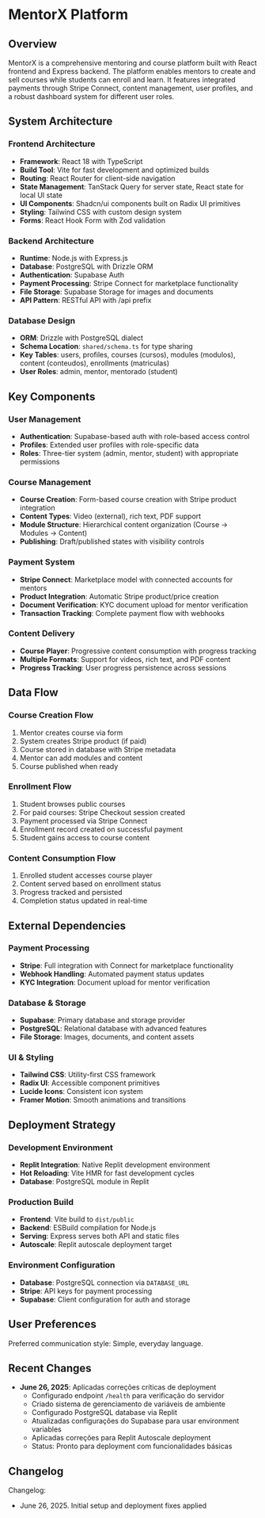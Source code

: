 # MentorX Platform

## Overview

MentorX is a comprehensive mentoring and course platform built with React frontend and Express backend. The platform enables mentors to create and sell courses while students can enroll and learn. It features integrated payments through Stripe Connect, content management, user profiles, and a robust dashboard system for different user roles.

## System Architecture

### Frontend Architecture
- **Framework**: React 18 with TypeScript
- **Build Tool**: Vite for fast development and optimized builds
- **Routing**: React Router for client-side navigation
- **State Management**: TanStack Query for server state, React state for local UI state
- **UI Components**: Shadcn/ui components built on Radix UI primitives
- **Styling**: Tailwind CSS with custom design system
- **Forms**: React Hook Form with Zod validation

### Backend Architecture
- **Runtime**: Node.js with Express.js
- **Database**: PostgreSQL with Drizzle ORM
- **Authentication**: Supabase Auth
- **Payment Processing**: Stripe Connect for marketplace functionality
- **File Storage**: Supabase Storage for images and documents
- **API Pattern**: RESTful API with /api prefix

### Database Design
- **ORM**: Drizzle with PostgreSQL dialect
- **Schema Location**: `shared/schema.ts` for type sharing
- **Key Tables**: users, profiles, courses (cursos), modules (modulos), content (conteudos), enrollments (matriculas)
- **User Roles**: admin, mentor, mentorado (student)

## Key Components

### User Management
- **Authentication**: Supabase-based auth with role-based access control
- **Profiles**: Extended user profiles with role-specific data
- **Roles**: Three-tier system (admin, mentor, student) with appropriate permissions

### Course Management
- **Course Creation**: Form-based course creation with Stripe product integration
- **Content Types**: Video (external), rich text, PDF support
- **Module Structure**: Hierarchical content organization (Course -> Modules -> Content)
- **Publishing**: Draft/published states with visibility controls

### Payment System
- **Stripe Connect**: Marketplace model with connected accounts for mentors
- **Product Integration**: Automatic Stripe product/price creation
- **Document Verification**: KYC document upload for mentor verification
- **Transaction Tracking**: Complete payment flow with webhooks

### Content Delivery
- **Course Player**: Progressive content consumption with progress tracking
- **Multiple Formats**: Support for videos, rich text, and PDF content
- **Progress Tracking**: User progress persistence across sessions

## Data Flow

### Course Creation Flow
1. Mentor creates course via form
2. System creates Stripe product (if paid)
3. Course stored in database with Stripe metadata
4. Mentor can add modules and content
5. Course published when ready

### Enrollment Flow
1. Student browses public courses
2. For paid courses: Stripe Checkout session created
3. Payment processed via Stripe Connect
4. Enrollment record created on successful payment
5. Student gains access to course content

### Content Consumption Flow
1. Enrolled student accesses course player
2. Content served based on enrollment status
3. Progress tracked and persisted
4. Completion status updated in real-time

## External Dependencies

### Payment Processing
- **Stripe**: Full integration with Connect for marketplace functionality
- **Webhook Handling**: Automated payment status updates
- **KYC Integration**: Document upload for mentor verification

### Database & Storage
- **Supabase**: Primary database and storage provider
- **PostgreSQL**: Relational database with advanced features
- **File Storage**: Images, documents, and content assets

### UI & Styling
- **Tailwind CSS**: Utility-first CSS framework
- **Radix UI**: Accessible component primitives
- **Lucide Icons**: Consistent icon system
- **Framer Motion**: Smooth animations and transitions

## Deployment Strategy

### Development Environment
- **Replit Integration**: Native Replit development environment
- **Hot Reloading**: Vite HMR for fast development cycles
- **Database**: PostgreSQL module in Replit

### Production Build
- **Frontend**: Vite build to `dist/public`
- **Backend**: ESBuild compilation for Node.js
- **Serving**: Express serves both API and static files
- **Autoscale**: Replit autoscale deployment target

### Environment Configuration
- **Database**: PostgreSQL connection via `DATABASE_URL`
- **Stripe**: API keys for payment processing
- **Supabase**: Client configuration for auth and storage

## User Preferences

Preferred communication style: Simple, everyday language.

## Recent Changes

- **June 26, 2025**: Aplicadas correções críticas de deployment
  - Configurado endpoint `/health` para verificação do servidor
  - Criado sistema de gerenciamento de variáveis de ambiente
  - Configurado PostgreSQL database via Replit
  - Atualizadas configurações do Supabase para usar environment variables
  - Aplicadas correções para Replit Autoscale deployment
  - Status: Pronto para deployment com funcionalidades básicas

## Changelog

Changelog:
- June 26, 2025. Initial setup and deployment fixes applied